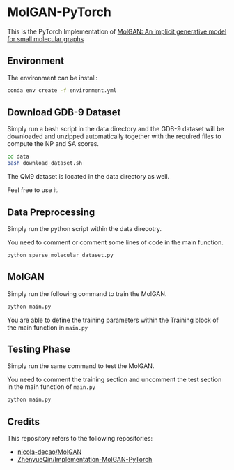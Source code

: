 # MolGAN-PyTorch

This is the PyTorch Implementation of [MolGAN: An implicit generative model for small molecular graphs](https://arxiv.org/abs/1805.11973)


## Environment

The environment can be install:

```bash
conda env create -f environment.yml
```

## Download GDB-9 Dataset

Simply run a bash script in the data directory and the GDB-9 dataset will be downloaded and unzipped automatically together with the required files to compute the NP and SA scores.

```bash
cd data
bash download_dataset.sh
```

The QM9 dataset is located in the data directory as well.

Feel free to use it.

## Data Preprocessing

Simply run the python script within the data direcotry. 

You need to comment or comment some lines of code in the main function.

```python
python sparse_molecular_dataset.py
```

## MolGAN

Simply run the following command to train the MolGAN.

```python
python main.py
```

You are able to define the training parameters within the Training block of the main function in `main.py`

## Testing Phase

Simply run the same command to test the MolGAN. 

You need to comment the training section and uncomment the test section in the main function of `main.py`

```python
python main.py
```

## Credits
This repository refers to the following repositories:
 - [nicola-decao/MolGAN](https://github.com/nicola-decao/MolGAN)
 - [ ZhenyueQin/Implementation-MolGAN-PyTorch](https://github.com/ZhenyueQin/Implementation-MolGAN-PyTorch)
